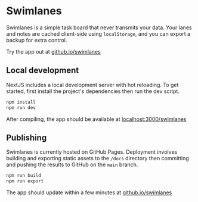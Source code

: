 # Swimlanes

Swimlanes is a simple task board that never transmits your data. Your lanes and
notes are cached client-side using `localStorage`, and you can export a backup
for extra control.

Try the app out at [github.io/swimlanes](https://taylor-edwards.github.io/swimlanes/)

## Local development

NextJS includes a local development server with hot reloading. To get started,
first install the project's dependencies then run the dev script.

```bash
npm install
npm run dev
```

After compiling, the app should be available at
[localhost:3000/swimlanes](http://localhost:3000/swimlanes/)

## Publishing

Swimlanes is currently hosted on GitHub Pages. Deployment involves building and
exporting static assets to the `/docs` directory then committing and pushing
the results to GitHub on the `main` branch.

```bash
npm run build
npm run export
```

The app should update within a few minutes at
[github.io/swimlanes](https://taylor-edwards.github.io/swimlanes/)
